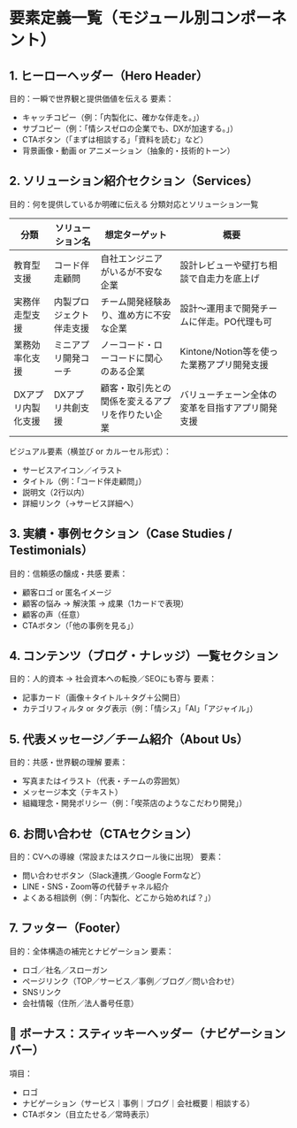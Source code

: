 # 要素定義一覧（モジュール別コンポーネント）
## 1. ヒーローヘッダー（Hero Header）
目的：一瞬で世界観と提供価値を伝える
要素：
- キャッチコピー（例：「内製化に、確かな伴走を。」）
- サブコピー（例：「情シスゼロの企業でも、DXが加速する。」）
- CTAボタン（「まずは相談する」「資料を読む」など）
- 背景画像・動画 or アニメーション（抽象的・技術的トーン）

## 2. ソリューション紹介セクション（Services）
目的：何を提供しているか明確に伝える
分類対応とソリューション一覧

| 分類             | ソリューション名             | 想定ターゲット                             | 概要 |
|------------------|------------------------------|--------------------------------------------|------|
| 教育型支援        | コード伴走顧問                | 自社エンジニアがいるが不安な企業             | 設計レビューや壁打ち相談で自走力を底上げ |
| 実務伴走型支援     | 内製プロジェクト伴走支援        | チーム開発経験あり、進め方に不安な企業         | 設計〜運用まで開発チームに伴走。PO代理も可 |
| 業務効率化支援     | ミニアプリ開発コーチ           | ノーコード・ローコードに関心のある企業         | Kintone/Notion等を使った業務アプリ開発支援 |
| DXアプリ内製化支援 | DXアプリ共創支援              | 顧客・取引先との関係を変えるアプリを作りたい企業 | バリューチェーン全体の変革を目指すアプリ開発支援 |

ビジュアル要素（横並び or カルーセル形式）：
- サービスアイコン／イラスト
- タイトル（例：「コード伴走顧問」）
- 説明文（2行以内）
- 詳細リンク（→サービス詳細へ）


## 3. 実績・事例セクション（Case Studies / Testimonials）
目的：信頼感の醸成・共感
要素：
- 顧客ロゴ or 匿名イメージ
- 顧客の悩み → 解決策 → 成果（1カードで表現）
- 顧客の声（任意）
- CTAボタン（「他の事例を見る」）

## 4. コンテンツ（ブログ・ナレッジ）一覧セクション
目的：人的資本 → 社会資本への転換／SEOにも寄与
要素：
- 記事カード（画像＋タイトル＋タグ＋公開日）
- カテゴリフィルタ or タグ表示（例：「情シス」「AI」「アジャイル」）

## 5. 代表メッセージ／チーム紹介（About Us）
目的：共感・世界観の理解
要素：
- 写真またはイラスト（代表・チームの雰囲気）
- メッセージ本文（テキスト）
- 組織理念・開発ポリシー（例：「喫茶店のようなこだわり開発」）

## 6. お問い合わせ（CTAセクション）
目的：CVへの導線（常設またはスクロール後に出現）
要素：
- 問い合わせボタン（Slack連携／Google Formなど）
- LINE・SNS・Zoom等の代替チャネル紹介
- よくある相談例（例：「内製化、どこから始めれば？」）

## 7. フッター（Footer）
目的：全体構造の補完とナビゲーション
要素：
- ロゴ／社名／スローガン
- ページリンク（TOP／サービス／事例／ブログ／問い合わせ）
- SNSリンク
- 会社情報（住所／法人番号任意）

## 🧩 ボーナス：スティッキーヘッダー（ナビゲーションバー）
項目：
- ロゴ
- ナビゲーション（サービス｜事例｜ブログ｜会社概要｜相談する）
- CTAボタン（目立たせる／常時表示）
